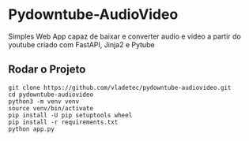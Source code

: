 # Pydowntube-AudioVideo
Simples Web App capaz de baixar e converter audio e video a partir do youtube criado com FastAPI, Jinja2 e Pytube 

## Rodar o Projeto

```shell
git clone https://github.com/vladetec/pydowntube-audiovideo.git
cd pydowntube-audiovideo
python3 -m venv venv
source venv/bin/activate
pip install -U pip setuptools wheel
pip install -r requirements.txt
python app.py 
```
